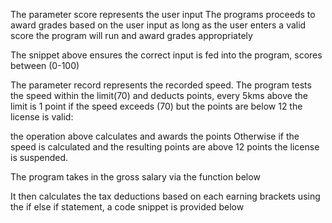 <!-- Challenge 1: Student Grade Generator (Toy Problem) -->
The parameter score represents the user input
The programs proceeds to award grades based on the user input as long as the user enters a valid score the program
will run and award grades appropriately
 <!-- if (score > 100 || score <= -0){
      console.log("Enter Valid Score");
    } -->
The snippet above ensures the correct input is fed into the program, scores between (0-100)

<!-- Challenge 2: Speed Detector (Toy Problem) -->
The parameter record represents the recorded speed.
The program tests the speed within the limit(70) and deducts points, every 5kms above the limit is 1 point
if the speed exceeds (70) but the points are below 12 the license is valid: 
<!-- ((record - 70)/5)  -->
the operation above calculates and awards the points 
Otherwise if the speed is calculated and the resulting points are above 12 points the license is suspended.

<!-- Challenge 3: Net Salary Calculator (Toy Problem) -->
The program takes in the gross salary via the function below 
 <!-- function netSalary (grossSalary) --> It then calculates the tax deductions based on each earning brackets using the if else if statement, a code snippet is provided below 
  <!-- if(grossSalary <= 24000){
        let PAYE = 0.1;
        let NHIF = 0.0275;
        let NSSF = 0.06;
        console.log(grossSalary - (grossSalary * PAYE) + (grossSalary * NHIF) +  (grossSalary * NSSF));
  } -->
 